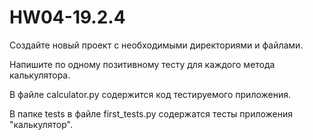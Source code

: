 # HW04-19.2.4

Создайте новый проект с необходимыми директориями и файлами.

Напишите по одному позитивному тесту для каждого метода калькулятора.

В файле calculator.py содержится код тестируемого приложения.

В папке tests в файле first_tests.py содержатся тесты приложения "калькулятор".
